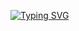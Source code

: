 [![Typing SVG](https://readme-typing-svg.herokuapp.com?font=Fira+Code&weight=800&size=21&pause=1000&color=FFFFFF&background=C668FFC0&center=true&multiline=true&width=435&height=80&lines=Welcome+to+my+little+corner!;I'm+Emaan+Umer)](https://git.io/typing-svg)
